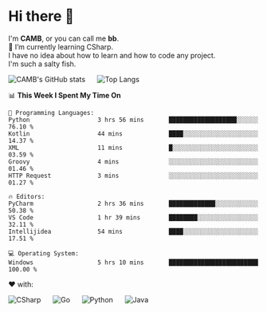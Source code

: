 # Hi there 👋
<!--
**CAMB-dev/CAMB-dev** is a ✨ _special_ ✨ repository because its `README.md` (this file) appears on your GitHub profile.

Here are some ideas to get you started:

- 🔭 I’m currently working on ...
- 🌱 I’m currently learning ...
- 👯 I’m looking to collaborate on ...
- 🤔 I’m looking for help with ...
- 💬 Ask me about ...
- 📫 How to reach me: ...
- 😄 Pronouns: ...
- ⚡ Fun fact: ...
-->
 I'm **CAMB**, or you can call me **bb**.  
 🌱 I’m currently learning CSharp.  
 I have no idea about how to learn and how to code any project.  
 I'm such a salty fish.
 
 
![CAMB's GitHub stats](https://github-readme-stats.vercel.app/api?username=CAMB-dev&show_icons=true&theme=tokyonight)
&nbsp;&nbsp;&nbsp;&nbsp;
![Top Langs](https://github-readme-stats.vercel.app/api/top-langs/?username=CAMB-dev&langs_count=5&theme=tokyonight)


<!--START_SECTION:waka-->
📊 **This Week I Spent My Time On** 

```text
💬 Programming Languages: 
Python                   3 hrs 56 mins       ███████████████████░░░░░░   76.10 % 
Kotlin                   44 mins             ████░░░░░░░░░░░░░░░░░░░░░   14.37 % 
XML                      11 mins             █░░░░░░░░░░░░░░░░░░░░░░░░   03.59 % 
Groovy                   4 mins              ░░░░░░░░░░░░░░░░░░░░░░░░░   01.46 % 
HTTP Request             3 mins              ░░░░░░░░░░░░░░░░░░░░░░░░░   01.27 % 

🔥 Editors: 
PyCharm                  2 hrs 36 mins       █████████████░░░░░░░░░░░░   50.38 % 
VS Code                  1 hr 39 mins        ████████░░░░░░░░░░░░░░░░░   32.11 % 
Intellijidea             54 mins             ████░░░░░░░░░░░░░░░░░░░░░   17.51 % 

💻 Operating System: 
Windows                  5 hrs 10 mins       █████████████████████████   100.00 % 
```


<!--END_SECTION:waka-->


❤ with:

![CSharp](https://img.shields.io/badge/CSharp-%23512BD4?style=for-the-badge&logo=.net)
&nbsp;&nbsp;&nbsp;&nbsp;
![Go](https://img.shields.io/badge/Go-000000?style=for-the-badge&logo=go)
&nbsp;&nbsp;&nbsp;&nbsp;
![Python](https://img.shields.io/badge/Python-000000?style=for-the-badge&logo=python)
&nbsp;&nbsp;&nbsp;&nbsp;
![Java](https://img.shields.io/badge/Java-964B00?style=for-the-badge&logo=openjdk)
